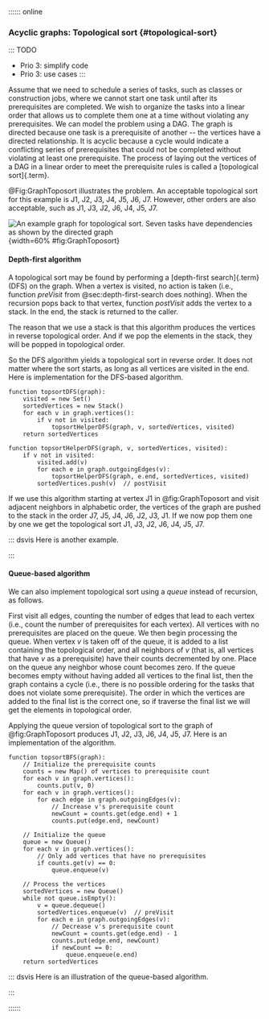 
:::::: online

### Acyclic graphs: Topological sort {#topological-sort}

::: TODO
- Prio 3: simplify code
- Prio 3: use cases
:::

Assume that we need to schedule a series of tasks, such as classes or
construction jobs, where we cannot start one task until after its
prerequisites are completed. We wish to organize the tasks into a linear
order that allows us to complete them one at a time without violating
any prerequisites. We can model the problem using a DAG. The graph is
directed because one task is a prerequisite of another -- the vertices
have a directed relationship. It is acyclic because a cycle would
indicate a conflicting series of prerequisites that could not be
completed without violating at least one prerequisite. The process of
laying out the vertices of a DAG in a linear order to meet the
prerequisite rules is called a [topological sort]{.term}.

@Fig:GraphToposort illustrates the
problem. An acceptable topological sort for this example is J1, J2, J3,
J4, J5, J6, J7. However, other orders are also acceptable, such as J1,
J3, J2, J6, J4, J5, J7.

<!-- <inlineav id="topSortCON" src="Graph/topSortCON.js" name="Graph/topSortCON" static/> -->

![An example graph for topological sort.
Seven tasks have dependencies as shown by the directed graph
](images/GraphToposort.png){width=60% #fig:GraphToposort}

#### Depth-first algorithm

A topological sort may be found by performing a [depth-first search]{.term} (DFS) on the graph.
When a vertex is visited, no action is taken
(i.e., function *preVisit* from @sec:depth-first-search does nothing).
When the recursion pops back to that vertex, function *postVisit* adds the vertex to a stack.
In the end, the stack is returned to the caller.

The reason that we use a stack is that this algorithm produces the
vertices in reverse topological order. And if we pop the elements in the
stack, they will be popped in topological order.

So the DFS algorithm yields a topological sort in reverse order. It does
not matter where the sort starts, as long as all vertices are visited in
the end. Here is implementation for the DFS-based algorithm.

    function topsortDFS(graph):
        visited = new Set()
        sortedVertices = new Stack()
        for each v in graph.vertices():
            if v not in visited:
                topsortHelperDFS(graph, v, sortedVertices, visited)
        return sortedVertices

    function topsortHelperDFS(graph, v, sortedVertices, visited):
        if v not in visited:
            visited.add(v)
            for each e in graph.outgoingEdges(v):
                topsortHelperDFS(graph, e.end, sortedVertices, visited)
            sortedVertices.push(v)  // postVisit

If we use this algorithm starting at vertex J1 in @fig:GraphToposort and visit adjacent neighbors in alphabetic order, the vertices of the graph are pushed to the stack in the order J7, J5, J4, J6, J2, J3, J1.
If we now pop them one by one we get the topological sort J1, J3, J2, J6, J4, J5, J7.

::: dsvis
Here is another example.

<inlineav id="topSortDFSCON" src="Graph/topSortDFSCON.js" name="TopSort Slideshow" links="Graph/topSortDFSCON.css"/>
:::

#### Queue-based algorithm

We can also implement topological sort using a *queue* instead of recursion, as follows.

First visit all edges, counting the number of edges that lead to each
vertex (i.e., count the number of prerequisites for each vertex). All
vertices with no prerequisites are placed on the queue. We then begin
processing the queue. When vertex $v$ is taken off of the queue, it is
added to a list containing the topological order, and all neighbors of
$v$ (that is, all vertices that have $v$ as a prerequisite) have their
counts decremented by one. Place on the queue any neighbor whose count
becomes zero. If the queue becomes empty without having added all
vertices to the final list, then the graph contains a cycle (i.e., there
is no possible ordering for the tasks that does not violate some
prerequisite). The order in which the vertices are added to the final
list is the correct one, so if traverse the final list we will get the
elements in topological order.

Applying the queue version of topological sort to the graph of @fig:GraphToposort produces J1, J2, J3, J6, J4, J5, J7.
Here is an implementation of the algorithm.

    function topsortBFS(graph):
        // Initialize the prerequisite counts
        counts = new Map() of vertices to prerequisite count
        for each v in graph.vertices():
            counts.put(v, 0)
        for each v in graph.vertices():
            for each edge in graph.outgoingEdges(v):
                // Increase v's prerequisite count
                newCount = counts.get(edge.end) + 1
                counts.put(edge.end, newCount)

        // Initialize the queue
        queue = new Queue()
        for each v in graph.vertices():
            // Only add vertices that have no prerequisites
            if counts.get(v) == 0:
                queue.enqueue(v)

        // Process the vertices
        sortedVertices = new Queue()
        while not queue.isEmpty():
            v = queue.dequeue()
            sortedVertices.enqueue(v)  // preVisit
            for each e in graph.outgoingEdges(v):
                // Decrease v's prerequisite count
                newCount = counts.get(edge.end) - 1
                counts.put(edge.end, newCount)
                if newCount == 0:
                    queue.enqueue(e.end)
        return sortedVertices

::: dsvis
Here is an illustration of the queue-based algorithm.

<inlineav id="topSortQCON" src="Graph/topSortQCON.js" name="topSortQCON Slideshow" links="Graph/topSortQCON.css"/>
:::

::::::
